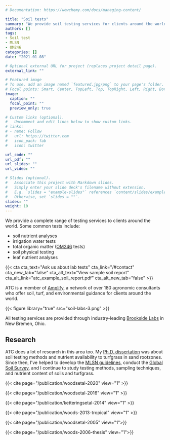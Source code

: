 ```yaml
---
# Documentation: https://wowchemy.com/docs/managing-content/

title: "Soil tests"
summary: "We provide soil testing services for clients around the world through Brookside Labs, and have an active research program in the area of turfgrass nutrition, soil and plant analysis, and sampling methods."
authors: []
tags: 
- Soil test
- MLSN
- OM246
categories: []
date: "2021-01-08"

# Optional external URL for project (replaces project detail page).
external_link: ""

# Featured image
# To use, add an image named `featured.jpg/png` to your page's folder.
# Focal points: Smart, Center, TopLeft, Top, TopRight, Left, Right, BottomLeft, Bottom, BottomRight.
image:
  caption: ""
  focal_point: ""
  preview_only: true

# Custom links (optional).
#   Uncomment and edit lines below to show custom links.
# links:
# - name: Follow
#   url: https://twitter.com
#   icon_pack: fab
#   icon: twitter

url_code: ""
url_pdf: ""
url_slides: ""
url_video: ""

# Slides (optional).
#   Associate this project with Markdown slides.
#   Simply enter your slide deck's filename without extension.
#   E.g. `slides = "example-slides"` references `content/slides/example-slides.md`.
#   Otherwise, set `slides = ""`.
slides: ""
weight: 10
---
```


We provide a complete range of testing services to clients around the world. Some common tests include:

- soil nutrient analyses
- irrigation water tests
- total organic matter ([OM246](/project/om246/) tests)
- soil physical testing
- leaf nutrient analyses

{{< cta cta_text="Ask us about lab tests" cta_link="/#contact" cta_new_tab="false" cta_alt_text="View sample soil report" cta_alt_link="atc_example_soil_report.pdf" cta_alt_new_tab="false" >}}

ATC is a member of [Amplify](https://www.amplifytogether.com/), a network of over 180 agronomic consultants who offer soil, turf, and environmental guidance for clients around the world.  

{{< figure library="true" src="soil-labs-3.png" >}}

All testing services are provided through industry-leading [Brookside Labs](https://blinc.com/) in New Bremen, Ohio. 

## Research

ATC does a lot of research in this area too. My [Ph.D. dissertation](/publication/woods-2006-thesis) was about soil testing methods and nutrient availability to turfgrass in sand rootzones. Since then, I've helped to develop the [MLSN
 guidelines](/mlsn/), conduct the [Global Soil Survey](https://osf.io/rg49p/), and I continue to study testing methods, sampling techniques, and nutrient content of soils and turfgrass.

{{< cite page="/publication/woodsetal-2020" view="1" >}}

{{< cite page="/publication/woodsetal-2016" view="1" >}}

{{< cite page="/publication/ketteringsetal-2014" view="1" >}}

{{< cite page="/publication/woods-2013-tropical" view="1" >}}

{{< cite page="/publication/woodsetal-2005" view="1">}}

{{< cite page="/publication/woods-2006-thesis" view="1">}}

